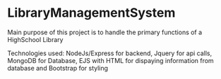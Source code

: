 # LibraryManagementSystem


Main purpose of this project is to handle the primary functions of a HighSchool Library

Technologies used:  NodeJs/Express for backend, Jquery for api calls, MongoDB for Database, EJS with HTML for dispaying information from database and Bootstrap for styling
